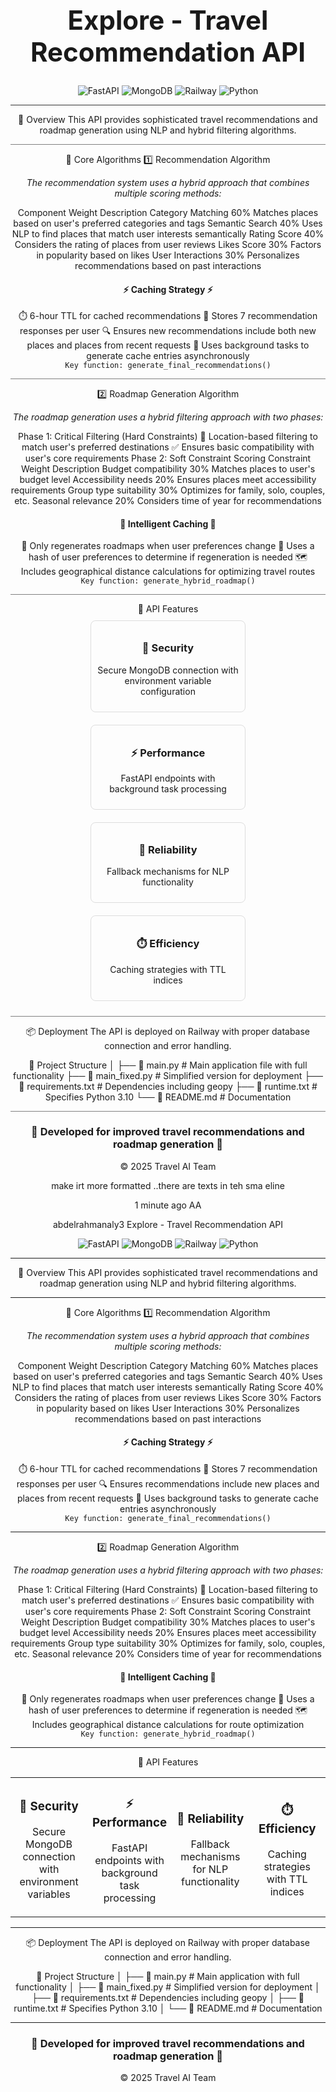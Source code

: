 <h1 align="center" style="font-size:3em;font-weight:900;"> <b>Explore - Travel Recommendation API</b> </h1> <div align="center"><div align="center"> <img src="https://img.shields.io/badge/FastAPI-005571?style=for-the-badge&logo=fastapi" alt="FastAPI"/> <img src="https://img.shields.io/badge/MongoDB-4EA94B?style=for-the-badge&logo=mongodb&logoColor=white" alt="MongoDB"/> <img src="https://img.shields.io/badge/Railway-0B0D0E?style=for-the-badge&logo=railway&logoColor=white" alt="Railway"/> <img src="https://img.shields.io/badge/Python-3776AB?style=for-the-badge&logo=python&logoColor=white" alt="Python"/> </div> <hr style="height:1px;border:none;color:#333;background-color:#333;" />
📌 Overview
This API provides sophisticated travel recommendations and roadmap generation using NLP and hybrid filtering algorithms.

<hr style="height:1px;border-width:0;color:gray;background-color:gray">
🧠 Core Algorithms
1️⃣ Recommendation Algorithm
<p><em>The recommendation system uses a hybrid approach that combines multiple scoring methods:</em></p>
Component	Weight	Description
Category Matching	60%	Matches places based on user's preferred categories and tags
Semantic Search	40%	Uses NLP to find places that match user interests semantically
Rating Score	40%	Considers the rating of places from user reviews
Likes Score	30%	Factors in popularity based on likes
User Interactions	30%	Personalizes recommendations based on past interactions
<div align="center"> <h4>⚡ Caching Strategy ⚡</h4> </div>
⏱️ 6-hour TTL for cached recommendations
🔄 Stores 7 recommendation responses per user
🔍 Ensures new recommendations include both new places and places from recent requests
🚀 Uses background tasks to generate cache entries asynchronously
<div align="center"> <code>Key function: generate_final_recommendations()</code> </div> <hr style="height:1px;border-width:0;color:gray;background-color:gray">
2️⃣ Roadmap Generation Algorithm
<p><em>The roadmap generation uses a hybrid filtering approach with two phases:</em></p>
Phase 1: Critical Filtering (Hard Constraints)
📍 Location-based filtering to match user's preferred destinations
✅ Ensures basic compatibility with user's core requirements
Phase 2: Soft Constraint Scoring
Constraint	Weight	Description
Budget compatibility	30%	Matches places to user's budget level
Accessibility needs	20%	Ensures places meet accessibility requirements
Group type suitability	30%	Optimizes for family, solo, couples, etc.
Seasonal relevance	20%	Considers time of year for recommendations
<div align="center"> <h4>🧩 Intelligent Caching 🧩</h4> </div>
🔄 Only regenerates roadmaps when user preferences change
🔑 Uses a hash of user preferences to determine if regeneration is needed
🗺️ Includes geographical distance calculations for optimizing travel routes
<div align="center"> <code>Key function: generate_hybrid_roadmap()</code> </div> <hr style="height:1px;border-width:0;color:gray;background-color:gray">
🚀 API Features
<div style="display: flex; flex-wrap: wrap; justify-content: space-around;"> <div style="flex: 0 0 45%; margin: 10px; padding: 10px; border: 1px solid #ddd; border-radius: 8px;"> <h3 align="center">🔐 Security</h3> <p>Secure MongoDB connection with environment variable configuration</p> </div> <div style="flex: 0 0 45%; margin: 10px; padding: 10px; border: 1px solid #ddd; border-radius: 8px;"> <h3 align="center">⚡ Performance</h3> <p>FastAPI endpoints with background task processing</p> </div> <div style="flex: 0 0 45%; margin: 10px; padding: 10px; border: 1px solid #ddd; border-radius: 8px;"> <h3 align="center">🔄 Reliability</h3> <p>Fallback mechanisms for NLP functionality</p> </div> <div style="flex: 0 0 45%; margin: 10px; padding: 10px; border: 1px solid #ddd; border-radius: 8px;"> <h3 align="center">⏱️ Efficiency</h3> <p>Caching strategies with TTL indices</p> </div> </div> <hr style="height:1px;border-width:0;color:gray;background-color:gray">
📦 Deployment
The API is deployed on Railway with proper database connection and error handling.

📂 Project Structure
│
├── 📄 main.py            # Main application file with full functionality
├── 📄 main_fixed.py      # Simplified version for deployment
├── 📄 requirements.txt   # Dependencies including geopy
├── 📄 runtime.txt        # Specifies Python 3.10
└── 📄 README.md          # Documentation
<hr style="height:1px;border-width:0;color:gray;background-color:gray"> <div align="center"> <h3>🌟 Developed for improved travel recommendations and roadmap generation 🌟</h3> <p>© 2025 Travel AI Team</p> </div>
make irt more formatted ..there are texts in teh sma eline

1 minute ago
AA

abdelrahmanaly3
Explore - Travel Recommendation API
<div align="center"> <img src="https://img.shields.io/badge/FastAPI-005571?style=for-the-badge&logo=fastapi" alt="FastAPI"/> <img src="https://img.shields.io/badge/MongoDB-4EA94B?style=for-the-badge&logo=mongodb&logoColor=white" alt="MongoDB"/> <img src="https://img.shields.io/badge/Railway-0B0D0E?style=for-the-badge&logo=railway&logoColor=white" alt="Railway"/> <img src="https://img.shields.io/badge/Python-3776AB?style=for-the-badge&logo=python&logoColor=white" alt="Python"/> </div> <hr>
📌 Overview
This API provides sophisticated travel recommendations and roadmap generation using NLP and hybrid filtering algorithms.

<hr>
🧠 Core Algorithms
1️⃣ Recommendation Algorithm
<p><em>The recommendation system uses a hybrid approach that combines multiple scoring methods:</em></p>
Component	Weight	Description
Category Matching	60%	Matches places based on user's preferred categories and tags
Semantic Search	40%	Uses NLP to find places that match user interests semantically
Rating Score	40%	Considers the rating of places from user reviews
Likes Score	30%	Factors in popularity based on likes
User Interactions	30%	Personalizes recommendations based on past interactions
<div align="center"> <h4>⚡ Caching Strategy ⚡</h4> </div>
⏱️ 6-hour TTL for cached recommendations
🔄 Stores 7 recommendation responses per user
🔍 Ensures recommendations include new places and places from recent requests
🚀 Uses background tasks to generate cache entries asynchronously
<div align="center"> <code>Key function: generate_final_recommendations()</code> </div> <hr>
2️⃣ Roadmap Generation Algorithm
<p><em>The roadmap generation uses a hybrid filtering approach with two phases:</em></p>
Phase 1: Critical Filtering (Hard Constraints)
📍 Location-based filtering to match user's preferred destinations
✅ Ensures basic compatibility with user's core requirements
Phase 2: Soft Constraint Scoring
Constraint	Weight	Description
Budget compatibility	30%	Matches places to user's budget level
Accessibility needs	20%	Ensures places meet accessibility requirements
Group type suitability	30%	Optimizes for family, solo, couples, etc.
Seasonal relevance	20%	Considers time of year for recommendations
<div align="center"> <h4>🧩 Intelligent Caching 🧩</h4> </div>
🔄 Only regenerates roadmaps when user preferences change
🔑 Uses a hash of user preferences to determine if regeneration is needed
🗺️ Includes geographical distance calculations for route optimization
<div align="center"> <code>Key function: generate_hybrid_roadmap()</code> </div> <hr>
🚀 API Features
<table width="100%"> <tr> <td align="center" width="25%"> <h3>🔐 Security</h3> <p>Secure MongoDB connection with environment variables</p> </td> <td align="center" width="25%"> <h3>⚡ Performance</h3> <p>FastAPI endpoints with background task processing</p> </td> <td align="center" width="25%"> <h3>🔄 Reliability</h3> <p>Fallback mechanisms for NLP functionality</p> </td> <td align="center" width="25%"> <h3>⏱️ Efficiency</h3> <p>Caching strategies with TTL indices</p> </td> </tr> </table> <hr>
📦 Deployment
The API is deployed on Railway with proper database connection and error handling.

📂 Project Structure
│
├── 📄 main.py            # Main application with full functionality
│
├── 📄 main_fixed.py      # Simplified version for deployment
│
├── 📄 requirements.txt   # Dependencies including geopy
│
├── 📄 runtime.txt        # Specifies Python 3.10
│
└── 📄 README.md          # Documentation
<hr> <div align="center"> <h3>🌟 Developed for improved travel recommendations and roadmap generation 🌟</h3> <p>© 2025 Travel AI Team</p> </div>
